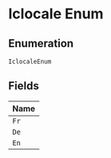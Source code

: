 
# Iclocale Enum

## Enumeration

`IclocaleEnum`

## Fields

| Name |
|  --- |
| `Fr` |
| `De` |
| `En` |

